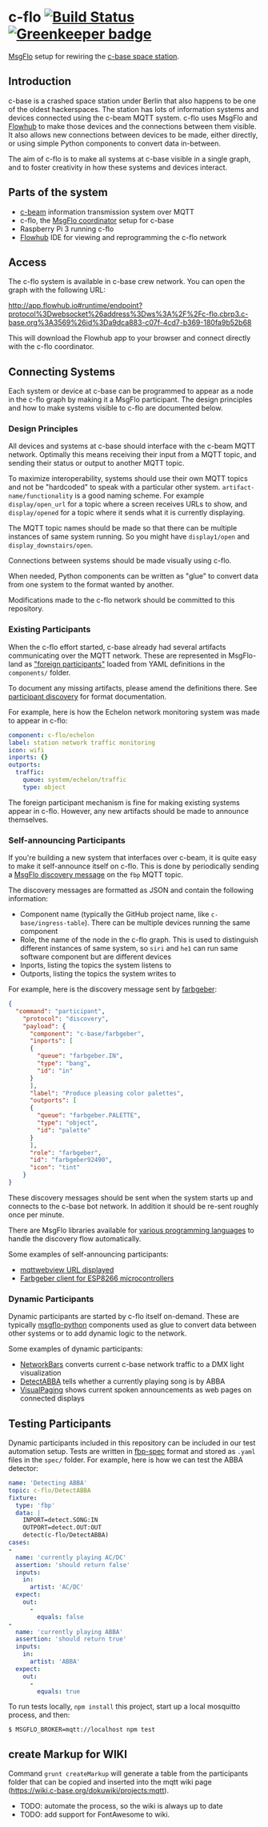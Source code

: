 # c-flo [![Build Status](https://travis-ci.org/c-base/c-flo.svg?branch=master)](https://travis-ci.org/c-base/c-flo) [![Greenkeeper badge](https://badges.greenkeeper.io/c-base/c-flo.svg)](https://greenkeeper.io/)

[MsgFlo](https://msgflo.org) setup for rewiring the [c-base space station](https://c-base.org/).

## Introduction

c-base is a crashed space station under Berlin that also happens to be one of the oldest hackerspaces. The station has lots of information systems and devices connected using the c-beam MQTT system. c-flo uses MsgFlo and [Flowhub](https://flowhub.io) to make those devices and the connections between them visible. It also allows new connections between devices to be made, either directly, or using simple Python components to convert data in-between.

The aim of c-flo is to make all systems at c-base visible in a single graph, and to foster creativity in how these systems and devices interact.

## Parts of the system

* [c-beam](https://wiki.c-base.org/dokuwiki/projects:c-beam) information transmission system over MQTT
* c-flo, the [MsgFlo coordinator](https://msgflo.org) setup for c-base
* Raspberry Pi 3 running c-flo
* [Flowhub](https://flowhub.io) IDE for viewing and reprogramming the c-flo network

## Access

The c-flo system is available in c-base crew network. You can open the graph with the following URL:

<http://app.flowhub.io#runtime/endpoint?protocol%3Dwebsocket%26address%3Dws%3A%2F%2Fc-flo.cbrp3.c-base.org%3A3569%26id%3Da9dca883-c07f-4cd7-b369-180fa9b52b68>

This will download the Flowhub app to your browser and connect directly with the c-flo coordinator.

## Connecting Systems

Each system or device at c-base can be programmed to appear as a node in the c-flo graph by making it a MsgFlo participant. The design principles and how to make systems visible to c-flo are documented below.

### Design Principles

All devices and systems at c-base should interface with the c-beam MQTT network. Optimally this means receiving their input from a MQTT topic, and sending their status or output to another MQTT topic.

To maximize interoperability, systems should use their own MQTT topics and not be "hardcoded" to speak with a particular other system. `artifact-name/functionality` is a good naming scheme. For example `display/open_url` for a topic where a screen receives URLs to show, and `display/opened` for a topic where it sends what it is currently displaying.

The MQTT topic names should be made so that there can be multiple instances of same system running. So you might have `display1/open` and `display_downstairs/open`.

Connections between systems should be made visually using c-flo.

When needed, Python components can be written as "glue" to convert data from one system to the format wanted by another.

Modifications made to the c-flo network should be committed to this repository.

### Existing Participants

When the c-flo effort started, c-base already had several artifacts communicating over the MQTT network. These are represented in MsgFlo-land as ["foreign participants"](https://msgflo.org/docs/foreign/index.html) loaded from YAML definitions in the `components/` folder.

To document any missing artifacts, please amend the definitions there. See [participant discovery](https://msgflo.org/docs/communications/index.html) for format documentation.

For example, here is how the Echelon network monitoring system was made to appear in c-flo:

```yaml
component: c-flo/echelon
label: station network traffic monitoring
icon: wifi
inports: {}
outports:
  traffic:
    queue: system/echelon/traffic
    type: object
```

The foreign participant mechanism is fine for making existing systems appear in c-flo. However, any new artifacts should be made to announce themselves.

### Self-announcing Participants

If you're building a new system that interfaces over c-beam, it is quite easy to make it self-announce itself on c-flo. This is done by periodically sending a [MsgFlo discovery message](https://msgflo.org/docs/communications/index.html) on the `fbp` MQTT topic.

The discovery messages are formatted as JSON and contain the following information:

* Component name (typically the GitHub project name, like `c-base/ingress-table`). There can be multiple devices running the same component
* Role, the name of the node in the c-flo graph. This is used to distinguish different instances of same system, so `siri` and `he1` can run same software component but are different devices
* Inports, listing the topics the system listens to
* Outports, listing the topics the system writes to

For example, here is the discovery message sent by [farbgeber](https://github.com/c-base/farbgeber):

```json
{
  "command": "participant",
    "protocol": "discovery",
    "payload": {
      "component": "c-base/farbgeber",
      "inports": [
      {
        "queue": "farbgeber.IN",
        "type": "bang",
        "id": "in"
      }
      ],
      "label": "Produce pleasing color palettes",
      "outports": [
      {
        "queue": "farbgeber.PALETTE",
        "type": "object",
        "id": "palette"
      }
      ],
      "role": "farbgeber",
      "id": "farbgeber92490",
      "icon": "tint"
    }
}
```

These discovery messages should be sent when the system starts up and connects to the c-base bot network. In addition it should be re-sent roughly once per minute.

There are MsgFlo libraries available for [various programming languages](https://github.com/msgflo) to handle the discovery flow automatically.

Some examples of self-announcing participants:

* [mqttwebview URL displayed](https://github.com/c-base/mqttwebview)
* [Farbgeber client for ESP8266 microcontrollers](https://github.com/c-base/farbgeber/tree/master/esp8266/mqtt_client)

### Dynamic Participants

Dynamic participants are started by c-flo itself on-demand. These are typically [msgflo-python](https://github.com/msgflo/msgflo-python) components used as glue to convert data between other systems or to add dynamic logic to the network.

Some examples of dynamic participants:

* [NetworkBars](https://github.com/c-base/c-flo/blob/master/components/NetworkBars.py) converts current c-base network traffic to a DMX light visualization
* [DetectABBA](https://github.com/c-base/c-flo/blob/master/components/DetectABBA.py) tells whether a currently playing song is by ABBA
* [VisualPaging](https://github.com/c-base/c-flo/blob/master/components/VisualPaging.py) shows current spoken announcements as web pages on connected displays

## Testing Participants

Dynamic participants included in this repository can be included in our test automation setup. Tests are written in [fbp-spec](https://github.com/flowbased/fbp-spec#writing-tests) format and stored as `.yaml` files in the `spec/` folder. For example, here is how we can test the ABBA detector:

```yaml
name: 'Detecting ABBA'
topic: c-flo/DetectABBA
fixture:
  type: 'fbp'
  data: |
    INPORT=detect.SONG:IN
    OUTPORT=detect.OUT:OUT
    detect(c-flo/DetectABBA)
cases:
-
  name: 'currently playing AC/DC'
  assertion: 'should return false'
  inputs:
    in:
      artist: 'AC/DC'
  expect:
    out:
      -
        equals: false
-
  name: 'currently playing ABBA'
  assertion: 'should return true'
  inputs:
    in:
      artist: 'ABBA'
  expect:
    out:
      -
        equals: true
```

To run tests locally, `npm install` this project, start up a local mosquitto process, and then:

```shell
$ MSGFLO_BROKER=mqtt://localhost npm test
```

## create Markup for WIKI

Command  `grunt createMarkup` will generate a table from the participants folder that can be copied and inserted into the mqtt wiki page (https://wiki.c-base.org/dokuwiki/projects:mqtt).

* TODO: automate the process, so the wiki is always up to date
* TODO: add support for FontAwesome to wiki.
